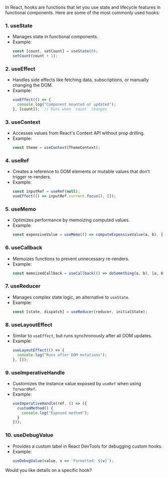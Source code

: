 In React, hooks are functions that let you use state and lifecycle features in functional components. Here are some of the most commonly used hooks:  

### 1. **useState**  
   - Manages state in functional components.  
   - Example:  
     ```jsx
     const [count, setCount] = useState(0);
     setCount(count + 1);
     ```

### 2. **useEffect**  
   - Handles side effects like fetching data, subscriptions, or manually changing the DOM.  
   - Example:  
     ```jsx
     useEffect(() => {
       console.log("Component mounted or updated");
     }, [count]);  // Runs when `count` changes
     ```

### 3. **useContext**  
   - Accesses values from React's Context API without prop drilling.  
   - Example:  
     ```jsx
     const theme = useContext(ThemeContext);
     ```

### 4. **useRef**  
   - Creates a reference to DOM elements or mutable values that don’t trigger re-renders.  
   - Example:  
     ```jsx
     const inputRef = useRef(null);
     useEffect(() => inputRef.current.focus(), []);
     ```

### 5. **useMemo**  
   - Optimizes performance by memoizing computed values.  
   - Example:  
     ```jsx
     const expensiveValue = useMemo(() => computeExpensiveValue(a, b), [a, b]);
     ```

### 6. **useCallback**  
   - Memoizes functions to prevent unnecessary re-renders.  
   - Example:  
     ```jsx
     const memoizedCallback = useCallback(() => doSomething(a, b), [a, b]);
     ```

### 7. **useReducer**  
   - Manages complex state logic, an alternative to `useState`.  
   - Example:  
     ```jsx
     const [state, dispatch] = useReducer(reducer, initialState);
     ```

### 8. **useLayoutEffect**  
   - Similar to `useEffect`, but runs synchronously after all DOM updates.  
   - Example:  
     ```jsx
     useLayoutEffect(() => {
       console.log("Runs after DOM mutations");
     }, []);
     ```

### 9. **useImperativeHandle**  
   - Customizes the instance value exposed by `useRef` when using `forwardRef`.  
   - Example:  
     ```jsx
     useImperativeHandle(ref, () => ({
       customMethod() {
         console.log("Exposed method");
       }
     }));
     ```

### 10. **useDebugValue**  
   - Provides a custom label in React DevTools for debugging custom hooks.  
   - Example:  
     ```jsx
     useDebugValue(value, v => `Formatted: ${v}`);
     ```

Would you like details on a specific hook?